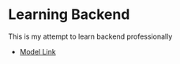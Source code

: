 # Learning Backend

This is my attempt to learn backend professionally

- [Model Link](https://app.eraser.io/workspace/YtPqZ1VogxGy1jzIDkzj)